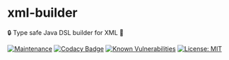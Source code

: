 # xml-builder

:lock: Type safe Java DSL builder for XML :tada:

[![Maintenance](https://img.shields.io/badge/Maintained%3F-yes-green.svg)](https://github.com/sudokar/xml-builder/graphs/commit-activity)
[![Codacy Badge](https://api.codacy.com/project/badge/Grade/ee46c0a4724449dfb1c2688e17fee6a9)](https://app.codacy.com/manual/sudokar_2/xml-builder?utm_source=github.com&utm_medium=referral&utm_content=sudokar/xml-builder&utm_campaign=Badge_Grade_Dashboard)
[![Known Vulnerabilities](https://snyk.io/test/github/sudokar/xml-builder/badge.svg?targetFile=build.gradle)](https://snyk.io/test/github/sudokar/xml-builder?targetFile=build.gradle)
[![License: MIT](https://img.shields.io/badge/License-MIT-yellow.svg)](https://opensource.org/licenses/MIT)